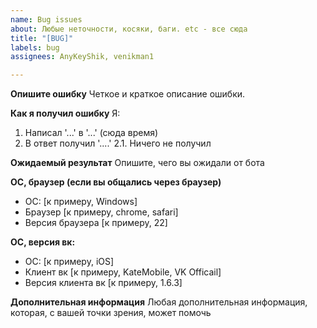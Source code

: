 ```yaml
---
name: Bug issues
about: Любые неточности, косяки, баги. etc - все сюда
title: "[BUG]"
labels: bug
assignees: AnyKeyShik, venikman1

---
```


**Опишите ошибку**
Четкое и краткое описание ошибки.

**Как я получил ошибку**
Я:
1. Написал '...' в '...' (сюда время)
2. В ответ получил '....'
2.1. Ничего не получил

**Ожидаемый результат**
Опишите, чего вы ожидали от бота

**ОС, браузер (если вы общались через браузер)**
 - OС: [к примеру, Windows]
 - Браузер [к примеру, chrome, safari]
 - Версия браузера [к примеру, 22]

**ОС, версия вк:**
 - OС: [к примеру, iOS]
 - Клиент вк [к примеру, KateMobile, VK Officail]
 - Версия клиента вк [к примеру, 1.6.3]

**Дополнительная информация**
Любая дополнительная информация, которая, с вашей точки зрения, может помочь

